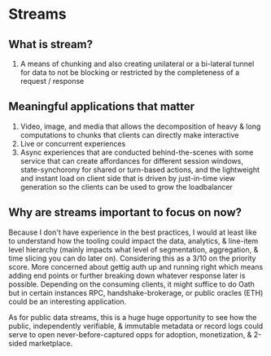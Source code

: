# Streams

## What is stream?
1. A means of chunking and also creating unilateral or a bi-lateral tunnel for data to not be blocking or restricted by the completeness of a request / response

## Meaningful applications that matter
1. Video, image, and media that allows the decomposition of heavy & long computations to chunks that clients can directly make interactive
2. Live or concurrent experiences
3. Async experiences that are conducted behind-the-scenes with some service that can create affordances for different session windows, state-synchorony for shared or turn-based actions, and the lightweight and instant load on client side that is driven by just-in-time view generation so the clients can be used to grow the loadbalancer

## Why are streams important to focus on now?
Because I don't have experience in the best practices, I would at least like to understand how the tooling could impact the data, analytics, & line-item level hierarchy (mainly impacts what level of segmentation, aggregation, & time slicing you can do later on). Considering this as a 3/10 on the priority score. More concerned about gettig auth up and running right which means adding end points or further breaking down whatever response later is possible. Depending on the consuming clients, it might suffice to do Oath but in certain instances RPC, handshake-brokerage, or public oracles (ETH) could be an interesting application.

As for public data streams, this is a huge huge opportunity to see how the public, independently verifiable, & immutable metadata or record logs could serve to open never-before-captured opps for adoption, monetization, & 2-sided marketplace.
